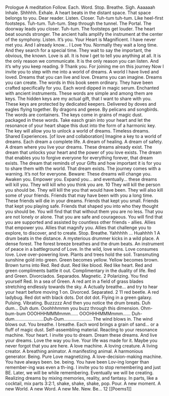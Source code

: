 Prologue
A meditation
Follow. Each. Word.
Stop. Breathe. Sigh. Aaaaaah Inhale. Shhhhh. Exhale.
A heart beats in the distant space.
That space belongs to you. Dear reader.
Listen. Closer. Tuh-tum tuh-tum. Like heel-first footsteps.
Tuh-tum. Tuh-tum.
Step through the tunnel. The Portal. The doorway leads
you closer. Tuh-tum. The footsteps get louder. The heart
beat sounds stronger. The ancient halls amplify the
instrument at the center of the symphony. Listen. It’s you.
Your Heart is Magnificent.
I have never met you. And I already know…
I Love You.
Normally they wait a long time. And they search for a
special time. They wait to say the important, the obvious, the
known.
Love is all.
It is how I get to tell you anything at all. It is the only
reason we communicate. It is the only reason you can listen.
And it’s why you keep reading.
9
Thank you. For joining me on this journey
Now I invite you to step with me into a world of dreams. A
world I have lived and loved. Dreams that you can live and
love. Dreams you can imagine. Dreams you can create.
The words in this book seem ordinary. They have been
crafted specifically for you. Each word dipped in magic
serum. Enchanted with ancient instruments. These words
are simple and among them are keys. The hidden keys are
my actual gift, that I want to share with you. These keys are
protected by dedicated keepers. Delivered by doves and
eagles flying together. By dragons and geese. By pelicans
and songbirds.
The words are containers. The keys come in grains of
magic dust. packaged in these words. Take easch grain into
your heart and let the resonance of your heart shape this
dust into the form of a harmonic key. The key will allow you
to unlock a world of dreams. Timeless dreams. Shared
Experiences. [of love and collaboration]
Imagine a key to a world of dreams. Each dream a
complete life.
A dream of healing. A dream of safety. A dream where you
live your dreams.
These dreams already exist. The dream that unlocks your
heart and the power of you love exists. The dream that
enables you to forgive everyone for everything forever, that
dream exists. The dream that reminds of your Gifts and how
important it is for you to share them with the world. That
dream exists.
The journey comes with a warning. It’s not for everyone.
Beware:
These dreams will change you. Awaken you. Empower
you. Expand you… and eventually… these dreams will kill
you.
They will kill who you think you are.
10
They will kill the person you should be.
They will kill the you that would have been.
They will also kill some of your friends. Friends that may
have been with you a long time. These friends will die in your
dreams.
Friends that kept you small.
Friends that kept you playing safe.
Friends that shaped you into who they thought you should
be.
You will find that that without them you are no less. That
you are not lonely or alone. That you are safe and
courageous. You will find that you are supported and
assisted by countless other friends - allies.
Allies that empower you.
Allies that magnify you.
Allies that challenge you to explore, to discover, and to
create.
Stop. Breathe. Yahhhhh … Huahhhh
1
A drum beats in the distance. A mysterious drummer kicks
in a wild place. A dense forest. The forest breeze breathes
and the drum beats. An instrument of peace in a
battleground of Love. In the wild, love wins. Love consumes
love. Love over-powering love. Plants and trees hold the soil.
Transmuting sunshine gold into green. Green becomes
yellow. Yellow becomes brown. Brown turns into Red.
Red dust. Red like blood. Red like heart. Red and green
compliments battle it out. Complimentary in the duality of life.
Red and Green. Divorciados. Separados. Magnetic.
2
Polarizing.
You find yourself Red. In a sea of Green. A red ant in a
field of grass blades stretching endlessly towards the sky. A
Actually breathe… and try to hear your heart before moving
1
on.
Divorced. Separated.
2
11
red beetle. A red ladybug. Red dot with black dots. Dot dot
dot. Flying in a green galaxy. Pulsing. Vibrating. Buzzzzz
And then you notice the drum breats. Duh dum… Duh
dum.
Ooohhhmmm you buzz through this dimension. Ohm-
bum-bum
OOOHHHMMMmmm…… OOOHHHMMMmmm……
Duh-dum…………………..Duh-Dum………………….
The wind blows in. The wind blows out. You breathe. I
breathe.
Each word brings a grain of sand… or a fluff of magic dust.
Self-assembling material. Reacting to your resonance
machine. Your heart.
I invite you to dream. Dream these dreams. And live your
dreams. Love the way you live. Your life was made for it.
Maybe you never forgot that you are here. A love machine.
A loving creature. A living creator. A breathing animator. A
manifesting animal. A harmonious generator. Being. Pure
Love magnetizing. A love-decision-making machine.
You have always been. be. being.
You have been Lov-ing longer than remember-ing was
even a th-ing.
I invite you to stop remembering and just BE.
Later, we will be while remembering. Eventually we will be
creating. Realizing dreams by mixing memories, reality, and
fantasy. In parts, like a cocktail, mix parts 3:2:1, shake,
shake, shake, pop. Pour. A new moment.
A new World. A new Word. A new Me. New. Be…
12
[[Poems1]]